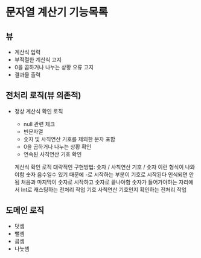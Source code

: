 # 문자열 계산기 기능목록

## 뷰 
- 계산식 입력
- 부적절한 계산식 고지 
- 0을 곱하거나 나누는 상황 오류 고지
- 결과물 출력 

## 전처리 로직(뷰 의존적) 
- 정상 계산식 확인 로직
  - null 관련 체크
  - 빈문자열
  - 숫자 및 사칙연산 기호를 제외한 문자 포함  
  - 0을 곱하거나 나누는 상황 확인
  - 연속된 사칙연산 기호 확인


  계산식 확인 로직 대략적인 구현방법:
  숫자 / 사칙연산 기호 / 숫자 이런 형식이 나와야함
  숫자 음수일수 있기 때문에 -로 시작하는 부분이 기호로 시작된다 인식되면 안됨
  처음과 마지막이 숫자로 시작하고 숫자로 끝나야함
  숫자가 들어가야하는 자리에서 Int로 캐스팅하는 전처리 작업
  기호 사칙연산 기호인지 확인하는 전처리 작업 


## 도메인 로직
- 덧셈
- 뺄셈
- 곱셈
- 나눗셈